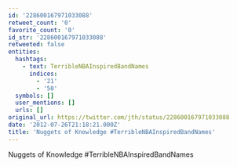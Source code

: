 ```yaml
---
id: '228600167971033088'
retweet_count: '0'
favorite_count: '0'
id_str: '228600167971033088'
retweeted: false
entities:
  hashtags:
    - text: TerribleNBAInspiredBandNames
      indices:
        - '21'
        - '50'
  symbols: []
  user_mentions: []
  urls: []
original_url: https://twitter.com/jth/status/228600167971033088
date: '2012-07-26T21:18:21.000Z'
title: 'Nuggets of Knowledge #TerribleNBAInspiredBandNames'
---
```


Nuggets of Knowledge #TerribleNBAInspiredBandNames